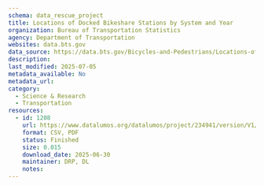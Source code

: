 ```yaml
---
schema: data_rescue_project 
title: Locations of Docked Bikeshare Stations by System and Year
organization: Bureau of Transportation Statistics
agency: Department of Transportation
websites: data.bts.gov
data_source: https://data.bts.gov/Bicycles-and-Pedestrians/Locations-of-Docked-Bikeshare-Stations-by-System-a/7m5x-ubud/about_data
description: 
last_modified: 2025-07-05
metadata_available: No
metadata_url: 
category:
  - Science & Research 
  - Transportation 
resources:
  - id: 1208
    url: https://www.datalumos.org/datalumos/project/234941/version/V1/view
    format: CSV, PDF
    status: Finished
    size: 0.015
    download_date: 2025-06-30
    maintainer: DRP, DL
    notes: 
---
```

